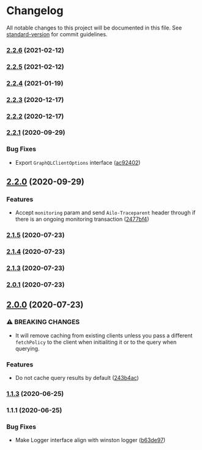 # Changelog

All notable changes to this project will be documented in this file. See [standard-version](https://github.com/conventional-changelog/standard-version) for commit guidelines.

### [2.2.6](https://github.com/ailohq/graphql-client/compare/v2.2.5...v2.2.6) (2021-02-12)

### [2.2.5](https://github.com/ailohq/graphql-client/compare/v2.2.4...v2.2.5) (2021-02-12)

### [2.2.4](https://github.com/ailohq/graphql-client/compare/v2.2.3...v2.2.4) (2021-01-19)

### [2.2.3](https://github.com/ailohq/graphql-client/compare/v2.2.2...v2.2.3) (2020-12-17)

### [2.2.2](https://github.com/ailohq/graphql-client/compare/v2.2.1...v2.2.2) (2020-12-17)

### [2.2.1](https://github.com/ailohq/graphql-client/compare/v2.2.0...v2.2.1) (2020-09-29)


### Bug Fixes

* Export `GraphQLClientOptions` interface ([ac92402](https://github.com/ailohq/graphql-client/commit/ac92402afe09b57335d616282bf2acbe1bd01b2e))

## [2.2.0](https://github.com/ailohq/graphql-client/compare/v2.1.5...v2.2.0) (2020-09-29)


### Features

* Accept `monitoring` param and send `Ailo-Traceparent` header through if there is an ongoing monitoring transaction ([2477bf4](https://github.com/ailohq/graphql-client/commit/2477bf435b353732f5efc20784c5373fd3c9eba6))

### [2.1.5](https://github.com/ailohq/graphql-client/compare/v2.1.4...v2.1.5) (2020-07-23)

### [2.1.4](https://github.com/ailohq/graphql-client/compare/v2.1.3...v2.1.4) (2020-07-23)

### [2.1.3](https://github.com/ailohq/graphql-client/compare/v2.0.1...v2.1.3) (2020-07-23)

### [2.0.1](https://github.com/ailohq/graphql-client/compare/v2.0.0...v2.0.1) (2020-07-23)

## [2.0.0](https://github.com/ailohq/graphql-client/compare/v1.1.3...v2.0.0) (2020-07-23)


### ⚠ BREAKING CHANGES

* It will remove caching from existing clients unless you pass a different `fetchPolicy` to the client when initialiting it or to the query when querying.

### Features

* Do not cache query results by default ([243b4ac](https://github.com/ailohq/graphql-client/commit/243b4ac44a98cbb060c8c9df100ade1d57f0b4ce))

### [1.1.3](https://github.com/ailohq/ailo-graphql-client/compare/v1.1.1...v1.1.3) (2020-06-25)

### 1.1.1 (2020-06-25)

### Bug Fixes

- Make Logger interface align with winston logger ([b63de97](https://github.com/ailohq/ailo-graphql-client/commit/b63de972c1bda3ad6c24e7586de6846c97ea6814))

